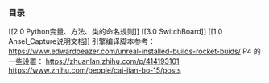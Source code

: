 ### 目录
[[2.0 Python变量、方法、类的命名规则]]
[[3.0 SwitchBoard]]
[[1.0 Ansel_Capture说明文档]]
引擎编译脚本参考：https://www.edwardbeazer.com/unreal-installed-builds-rocket-buids/
P4 的一些设置：
https://zhuanlan.zhihu.com/p/414193101
https://www.zhihu.com/people/cai-jian-bo-15/posts
